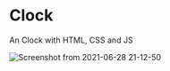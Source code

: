 # Clock
 An  Clock with HTML, CSS and JS 
 
 ![Screenshot from 2021-06-28 21-12-50](https://user-images.githubusercontent.com/82295321/123718513-b7a81d80-d855-11eb-8b91-eb0202e32ef4.png)

